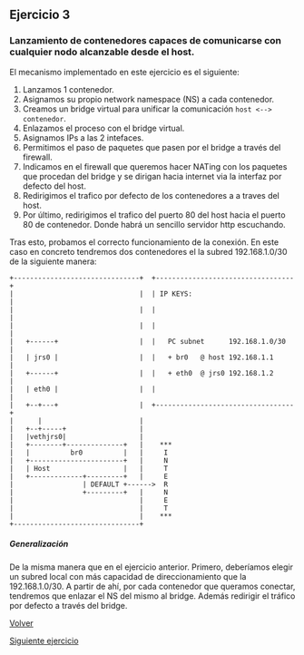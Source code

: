 ## Ejercicio 3

### Lanzamiento de contenedores capaces de comunicarse con cualquier nodo alcanzable desde el host.

El mecanismo implementado en este ejercicio es el siguiente:
1.  Lanzamos 1 contenedor.
2.  Asignamos su propio network namespace (NS) a cada contenedor.
3.  Creamos un bridge virtual para unificar la comunicación ```host <--> contenedor```.
4. Enlazamos el proceso con el bridge virtual.
5. Asignamos IPs a las 2 intefaces.
6. Permitimos el paso de paquetes que pasen por el bridge a través del firewall.
7. Indicamos en el firewall que queremos hacer NATing con los paquetes que procedan del bridge y se dirigan hacia internet via la interfaz por defecto del host.
8. Redirigimos el trafico por defecto de los contenedores a a traves del host.
9. Por último, redirigimos el trafico del puerto 80 del host hacia el puerto 80 de contenedor. Donde habrá un sencillo servidor http escuchando.

Tras esto, probamos el correcto funcionamiento de la conexión. 
En este caso en concreto tendremos dos contenedores el la subred 192.168.1.0/30 de la siguiente manera:

    
    +-------------------------------+  +----------------------------------+
    |                               |  | IP KEYS:                         |
    |                               |  |                                  |
    |                               |  |                                  |
    |   +------+                    |  |   PC subnet      192.168.1.0/30  |
    |   | jrs0 |                    |  |   + br0   @ host 192.168.1.1     |
    |   +------+                    |  |   + eth0  @ jrs0 192.168.1.2     |
    |   | eth0 |                    |  |                                  |
    |   +--+---+                    |  +----------------------------------+
    |      |                        |
    |   +--+-----+                  |
    |   |vethjrs0|                  |
    |   +--------+--------------+   |    ***
    |   |          br0          |   |     I 
    |   +-----------------------+   |     N 
    |   | Host                  |   |     T 
    |   +-------------+---------+   |     E 
    |                 | DEFAULT +------>  R 
    |                 +---------+   |     N 
    |                               |     E 
    |                               |     T 
    |                               |    ***
    +-------------------------------+


##### Generalización

De la misma manera que en el ejercicio anterior. Primero, deberíamos elegir un subred local con más capacidad de direccionamiento que la 192.168.1.0/30. A partir de ahí, por cada contenedor que queramos conectar, tendremos que enlazar el NS del mismo al bridge. Además redirigir el tráfico por defecto a través del bridge.


[Volver](..)

[Siguiente ejercicio](../4)